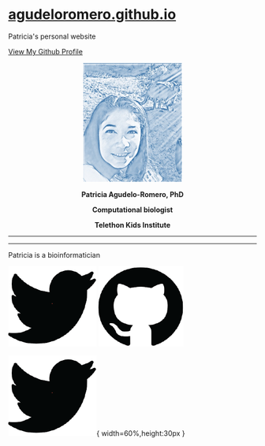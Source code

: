 # [agudeloromero.github.io](https://github.com/agudeloromero)
Patricia's personal website

[View My Github Profile](https://github.com/agudeloromero)



<p align="center">
  <img width="200" src="Patricia_photo_blue.jpg" alt="">
</p>

<p align="center"> <strong> Patricia Agudelo-Romero, PhD </strong></p>
 
<p align="center"> <strong> Computational biologist </strong></p>

<p align="center"> <strong> Telethon Kids Institute </strong></p>

***

<p align="center">
  <a href="https://twitter.com/p_agudeloromero"
    <img width="20" src="https://github.com/agudeloromero/agudeloromero.github.io/blob/pics/twitter_p.png">
  </a>
</p>


***

Patricia is a bioinformatician


![alt text][1.1]
![alt text][2.1]

[1.1]:https://github.com/agudeloromero/agudeloromero.github.io/blob/pics/twitter_p.png
[2.1]:https://github.com/agudeloromero/agudeloromero.github.io/blob/pics/github_p.png

[1]: https://twitter.com/p_agudeloromero
[2]: https://github.com/agudeloromero



[![logo](https://github.com/agudeloromero/agudeloromero.github.io/blob/pics/twitter_p.png)](https://twitter.com/p_agudeloromero){ width=60%,height:30px }


